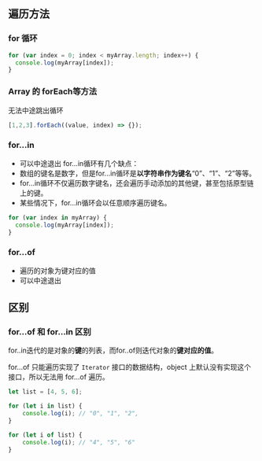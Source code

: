 ## 遍历方法
### for 循环
```js
for (var index = 0; index < myArray.length; index++) {
  console.log(myArray[index]);
}
```

### Array 的 forEach等方法
无法中途跳出循环
```js
[1,2,3].forEach((value, index) => {});
```

### for...in
- 可以中途退出
for...in循环有几个缺点：
- 数组的键名是数字，但是for...in循环是**以字符串作为键名**“0”、“1”、“2”等等。
- for...in循环不仅遍历数字键名，还会遍历手动添加的其他键，甚至包括原型链上的键。
- 某些情况下，for...in循环会以任意顺序遍历键名。
```js
for (var index in myArray) {
  console.log(myArray[index]);
}
```

### for...of
- 遍历的对象为键对应的值
- 可以中途退出


## 区别
### for...of 和 for...in 区别
for..in迭代的是对象的**键**的列表，而for..of则迭代对象的**键对应的值**。

for...of 只能遍历实现了 `Iterator` 接口的数据结构，object 上默认没有实现这个接口，所以无法用 for...of 遍历。

```js
let list = [4, 5, 6];

for (let i in list) {
    console.log(i); // "0", "1", "2",
}

for (let i of list) {
    console.log(i); // "4", "5", "6"
}
```